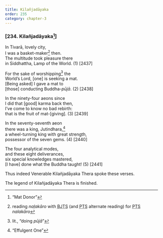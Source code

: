 ```yaml
---
title: Kilañjadāyaka
order: 235
category: chapter-3
---
```


### \[234. Kilañjadāyaka[^1]\]

In Tivarā, lovely city,  
I was a basket-maker[^2] then.  
The multitude took pleasure there  
in Siddhattha, Lamp of the World. (1) \[2437\]

For the sake of worshipping[^3] the  
World’s Lord, \[one\] is seeking a mat.  
\[Being asked\] I gave a mat to  
\[those\] conducting Buddha-*pūjā*. (2) \[2438\]

In the ninety-four aeons since  
I did that \[good\] karma back then,  
I’ve come to know no bad rebirth:  
that is the fruit of mat-\[giving\]. (3) \[2439\]

In the seventy-seventh aeon  
there was a king, Jutindhara,[^4]  
a wheel-turning king with great strength,  
possessor of the seven gems. (4) \[2440\]

The four analytical modes,  
and these eight deliverances,  
six special knowledges mastered,  
\[I have\] done what the Buddha taught! (5) \[2441\]

Thus indeed Venerable Kilañjadāyaka Thera spoke these verses.

The legend of Kilañjadāyaka Thera is finished.

[^1]: “Mat Donor”

[^2]: reading *naḷakāro* with <abbr title="Buddha Jayanthi Tripitaka Series">BJTS</abbr> (and <abbr title="Pali Text Society">PTS</abbr> alternate reading) for <abbr title="Pali Text Society">PTS</abbr> *nalakāro*

[^3]: lit., “doing *pūjā*”

[^4]: “Effulgent One”
